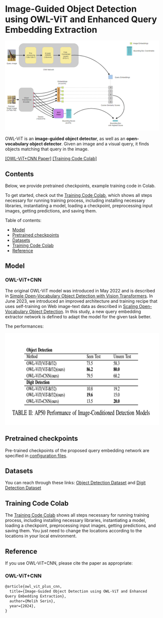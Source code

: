 Image-Guided Object Detection using OWL-ViT and Enhanced Query Embedding Extraction
==
<img src="data/proposed_architecture.png" alt="Proposed Architecture" width="600"/>

OWL-ViT is an **image-guided object detector**, as well as an **open-vocabulary object detector**. Given an image and a visual query, it finds objects matching that query in the image.

[[OWL-ViT+CNN Paper]](https://zenodo.org/records/10938342)
[[Training Code Colab]](https://colab.research.google.com/drive/1wsms9mcqSTqUJCNuM4AyMZBrXwiz2BGn?usp=drive_link)


## Contents
Below, we provide pretrained checkpoints, example training code in Colab.

To get started, check out the [Training Code Colab](https://colab.research.google.com/drive/1wsms9mcqSTqUJCNuM4AyMZBrXwiz2BGn?usp=drive_link), which shows all steps necessary for running training process, including installing necessary libraries, instantiating a model, loading a checkpoint, preprocessing input images, getting predictions, and saving them.

Table of contents:

* [Model](#model)
* [Pretrained checkpoints](#pretrained-checkpoints)
* [Datasets](#datasets)
* [Training Code Colab](#colabs)
* [Reference](#reference)

## Model

### OWL-ViT+CNN
The original OWL-ViT model was introduced in May 2022 and is described in [Simple Open-Vocabulary Object Detection with Vision Transformers](https://arxiv.org/abs/2205.06230). In June 2023, we introduced an improved architecture and training recipe that uses self-training on Web image-text data as described in [Scaling Open-Vocabulary Object Detection](https://arxiv.org/abs/2306.09683). In this study, a new query embedding extractor network is defined to adapt the model for the given task better.

The performances:

<img src="data/performance_table.png" alt="OWL-ViT benchmark table" height="300"/>


## Pretrained checkpoints

Pre-trained checkpoints of the proposed query embedding network are specified in [configuration files](https://github.com/melihsrn/OWL-ViT_with_enhanced_query_embedding_network/tree/main/query_embed_network). 

## Datasets

You can reach through these links: [Object Detection Dataset](https://drive.google.com/drive/folders/1PseY_87Ks8PrSx9aP5HQxHOE2UYw_tY0?usp=sharing) and [Digit Detection Dataset](https://drive.google.com/drive/folders/1tjb7aveWefg6bZhMZHffMYw-Tqp3EOQx?usp=sharing)

## Training Code Colab

The [Training Code Colab](https://colab.research.google.com/drive/1wsms9mcqSTqUJCNuM4AyMZBrXwiz2BGn?usp=drive_link) shows all steps necessary for running training process, including installing necessary libraries, instantiating a model, loading a checkpoint, preprocessing input images, getting predictions, and saving them. You just need to change the locations according to the locations in your local environment.

## Reference
If you use OWL-ViT+CNN, please cite the paper as appropriate:

### OWL-ViT+CNN
```
@article{owl_vit_plus_cnn,
  title={Image-Guided Object Detection using OWL-ViT and Enhanced Query Embedding Extraction},
  author={Melih Serin},
  year={2024},
}
```
